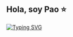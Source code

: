 ## Hola, soy Pao ⭐️

[![Typing SVG](https://readme-typing-svg.demolab.com?font=Fira+Code&pause=1000&color=3700F7&width=435&lines=Vivir+creando)](https://git.io/typing-svg)

<!--
**paodiazs/paodiazs** is a ✨ _special_ ✨ repository because its `README.md` (this file) appears on your GitHub profile.

Here are some ideas to get you started:

- 🔭 I’m currently working on ...
- 🌱 I’m currently learning ...
- 👯 I’m looking to collaborate on ...
- 🤔 I’m looking for help with ...
- 💬 Ask me about ...
- 📫 How to reach me: ...
- 😄 Pronouns: ...
- ⚡ Fun fact: ...
-->
